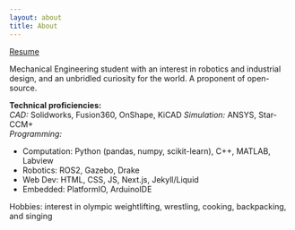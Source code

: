 ```yaml
---
layout: about
title: About 
---
```


[Resume](https://nzge.github.io/media/about/nathan-ge_resume.pdf)

Mechanical Engineering student with an interest in robotics and industrial design, and an unbridled curiosity for the world. A proponent of open-source. 

**Technical proficiencies:**  
*CAD:* Solidworks, Fusion360, OnShape, KiCAD
*Simulation:* ANSYS, Star-CCM+  
*Programming:*
- Computation: Python (pandas, numpy, scikit-learn), C++, MATLAB, Labview
- Robotics: ROS2, Gazebo, Drake
- Web Dev: HTML, CSS, JS, Next.js, Jekyll/Liquid  
- Embedded: PlatformIO, ArduinoIDE  

Hobbies: interest in olympic weightlifting, wrestling, cooking, backpacking, and singing


